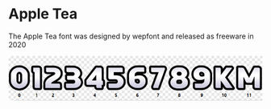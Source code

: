 # Apple Tea
The Apple Tea font was designed by wepfont and released as freeware in 2020

![apple-tea-overview](/apple-tea/apple-tea.png)